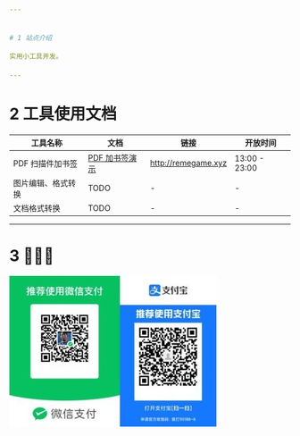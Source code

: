 ```yaml
---


# 1 站点介绍

实用小工具开发。

---
```



# 2 工具使用文档

| 工具名称   | 文档                               | 链接                  | 开放时间      |
|---------- |---------------------------------- |--------------------- |------------- |
| PDF 扫描件加书签 | [PDF 加书签演示](pdf_content_how_to.md) | <http://remegame.xyz> | 13:00 - 23:00 |
| 图片编辑、格式转换 | TODO                               | -                     | -             |
| 文档格式转换 | TODO                               | -                     | -             |

---


# 3 🕺🤓🐢

![img](./images/fkm.jpg)
